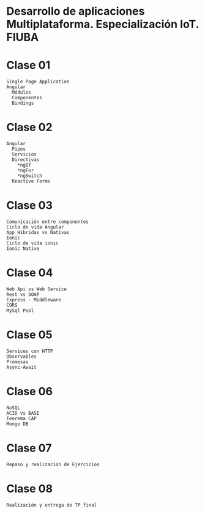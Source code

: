 # Desarrollo de aplicaciones Multiplataforma. Especialización IoT. FIUBA

# Clase 01
    Single Page Application
    Angular
      Módulos
      Componentes
      Bindings

# Clase 02
    Angular
      Pipes
      Servicios
      Directivas
        *ngIf
        *ngFor
        *ngSwitch
      Reactive Forms

# Clase 03
    Comunicación entre componentes
    Ciclo de vida Angular
    App Híbridas vs Nativas
    Ionic
    Ciclo de vida ionic
    Ionic Native

# Clase 04
    Web Api vs Web Service
    Rest vs SOAP
    Express - Middleware
    CORS
    MySql Pool
 
# Clase 05
    Services con HTTP
    Observables
    Promesas
    Async-Await

# Clase 06
    NoSQL
    ACID vs BASE
    Teorema CAP
    Mongo DB
    
# Clase 07
    Repaso y realización de Ejercicios
    
# Clase 08
    Realización y entrega de TP final
